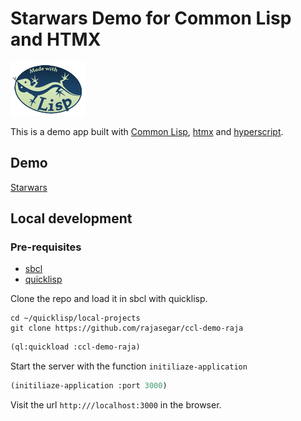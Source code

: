 # Starwars Demo for Common Lisp and HTMX

[![lisp logo](./static/lisp-logo120x80.png)](http://lisp-lang.org/)


This is a demo app built with [Common Lisp](https://lisp-lang.org), [htmx](https://htmx.org) and [hyperscript](https://hyperscript.org).

## Demo

[Starwars](https://ccl-demo-raja.herokuapp.com)

## Local development

### Pre-requisites
- [sbcl](http://www.sbcl.org/)
- [quicklisp](https://www.quicklisp.org/beta/)

Clone the repo and load it in sbcl with quicklisp.

```
cd ~/quicklisp/local-projects
git clone https://github.com/rajasegar/ccl-demo-raja
```

```lisp
(ql:quickload :ccl-demo-raja)
```

Start the server with the function `initiliaze-application`
```lisp
(initiliaze-application :port 3000)
```

Visit the url `http:///localhost:3000` in the browser.
